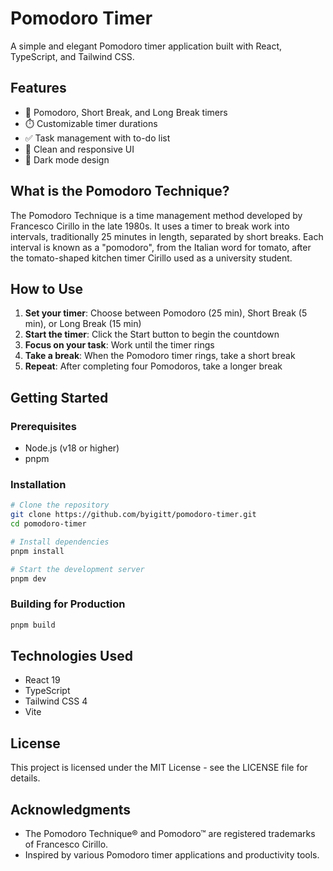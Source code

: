 # Pomodoro Timer

A simple and elegant Pomodoro timer application built with React, TypeScript, and Tailwind CSS.

## Features

- 🍅 Pomodoro, Short Break, and Long Break timers
- ⏱️ Customizable timer durations
- ✅ Task management with to-do list
- 🎨 Clean and responsive UI
- 🌙 Dark mode design

## What is the Pomodoro Technique?

The Pomodoro Technique is a time management method developed by Francesco Cirillo in the late 1980s. It uses a timer to break work into intervals, traditionally 25 minutes in length, separated by short breaks. Each interval is known as a "pomodoro", from the Italian word for tomato, after the tomato-shaped kitchen timer Cirillo used as a university student.

## How to Use

1. **Set your timer**: Choose between Pomodoro (25 min), Short Break (5 min), or Long Break (15 min)
2. **Start the timer**: Click the Start button to begin the countdown
3. **Focus on your task**: Work until the timer rings
4. **Take a break**: When the Pomodoro timer rings, take a short break
5. **Repeat**: After completing four Pomodoros, take a longer break

## Getting Started

### Prerequisites

- Node.js (v18 or higher)
- pnpm

### Installation

```bash
# Clone the repository
git clone https://github.com/byigitt/pomodoro-timer.git
cd pomodoro-timer

# Install dependencies
pnpm install

# Start the development server
pnpm dev
```

### Building for Production

```bash
pnpm build
```

## Technologies Used

- React 19
- TypeScript
- Tailwind CSS 4
- Vite

## License

This project is licensed under the MIT License - see the LICENSE file for details.

## Acknowledgments

- The Pomodoro Technique® and Pomodoro™ are registered trademarks of Francesco Cirillo.
- Inspired by various Pomodoro timer applications and productivity tools.

